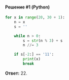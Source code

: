 #### Решение #1 (Python)
```python
for x in range(20, 30 + 1):	
	n = x
	s = ''
	
	while n > 0:
		s = str(n % 3) + s
		n //= 3
	
	if s[-2:] == '11':
		print(x)
		break
```
**Ответ:** 22.
